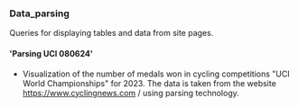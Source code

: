 ### Data_parsing
Queries for displaying tables and data from site pages.
#### 'Parsing UCI 080624' 
* Visualization of the number of medals won in cycling competitions "UCI World Championships" for 2023. The data is taken from the website https://www.cyclingnews.com / using parsing technology.
